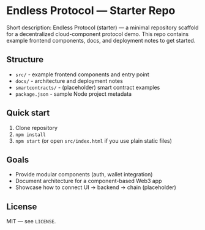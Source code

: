 # Endless Protocol — Starter Repo

Short description:
Endless Protocol (starter) — a minimal repository scaffold for a decentralized cloud-component protocol demo. This repo contains example frontend components, docs, and deployment notes to get started.

## Structure
- `src/` - example frontend components and entry point
- `docs/` - architecture and deployment notes
- `smartcontracts/` - (placeholder) smart contract examples
- `package.json` - sample Node project metadata

## Quick start
1. Clone repository
2. `npm install`
3. `npm start` (or open `src/index.html` if you use plain static files)

## Goals
- Provide modular components (auth, wallet integration)
- Document architecture for a component-based Web3 app
- Showcase how to connect UI -> backend -> chain (placeholder)

## License
MIT — see `LICENSE`.
